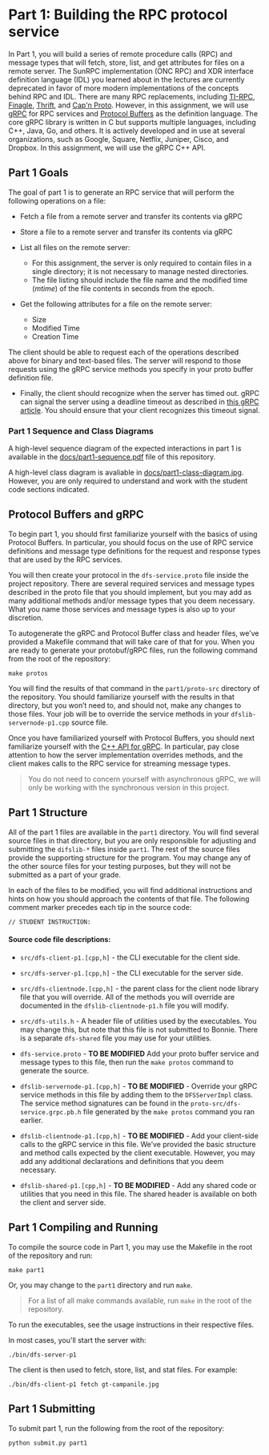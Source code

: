 # Part 1: Building the RPC protocol service

In Part 1, you will build a series of remote procedure calls (RPC) and message types that will fetch, store, list, and get attributes for files on a remote server. The SunRPC implementation (ONC RPC) and XDR interface definition language (IDL) you learned about in the lectures are currently deprecated in favor of more modern implementations of the concepts behind RPC and IDL.  There are many RPC replacements, including [TI-RPC](https://docs.oracle.com/cd/E19683-01/816-1435/rpcintro-46812/), [Finagle](https://twitter.github.io/finagle/), [Thrift](https://thrift.apache.org), and [Cap'n Proto](https://capnproto.org/). However, in this assignment, we will use [gRPC](https://grpc.io/) for RPC services and [Protocol Buffers](https://developers.google.com/protocol-buffers/) as the definition language. The core gRPC library is written in C but supports multiple languages, including C++, Java, Go, and others. It is actively developed and in use at several organizations, such as Google, Square, Netflix, Juniper, Cisco, and Dropbox. In this assignment, we will use the gRPC C++ API.

## Part 1 Goals

The goal of part 1 is to generate an RPC service that will perform the following operations on a file:

* Fetch a file from a remote server and transfer its contents via gRPC
* Store a file to a remote server and transfer its contents via gRPC
* List all files on the remote server:

    * For this assignment, the server is only required to contain files in a single directory; it is not necessary to manage nested directories.
    * The file listing should include the file name and the modified time (_mtime_) of the file contents in seconds from the epoch.

* Get the following attributes for a file on the remote server:

    *  Size
    *  Modified Time
    * Creation Time

The client should be able to request each of the operations described above for binary and text-based files. The server will respond to those requests using the gRPC service methods you specify in your proto buffer definition file.

* Finally, the client should recognize when the server has timed out. gRPC can signal the server using a deadline timeout as described in [this gRPC article](https://grpc.io/blog/deadlines/). You should ensure that your client recognizes this timeout signal.

### Part 1 Sequence and Class Diagrams

A high-level sequence diagram of the expected interactions in part 1 is available in the [docs/part1-sequence.pdf](part1-sequence.pdf) file of this repository.

A high-level class diagram is avaliable in [docs/part1-class-diagram.jpg](part1-class-diagram.jpg). However, you are only required to understand and work with the student code sections indicated.

## Protocol Buffers and gRPC

To begin part 1, you should first familiarize yourself with the basics of using Protocol Buffers. In particular, you should focus on the use of RPC service definitions and message type definitions for the request and response types that are used by the RPC services.

You will then create your protocol in the `dfs-service.proto` file inside the project repository. There are several required services and message types described in the proto file that you should implement, but you may add as many additional methods and/or message types that you deem necessary. What you name those services and message types is also up to your discretion.

To autogenerate the gRPC and Protocol Buffer class and header files, we’ve provided a Makefile command that will take care of that for you. When you are ready to generate your protobuf/gRPC files, run the following command from the root of the repository:

```
make protos
```

You will find the results of that command in the `part1/proto-src` directory of the repository. You should familiarize yourself with the results in that directory, but you won’t need to, and should not, make any changes to those files. Your job will be to override the service methods in your `dfslib-servernode-p1.cpp` source file.

Once you have familiarized yourself with Protocol Buffers, you should next familiarize yourself with the [C++ API for gRPC](https://grpc.github.io/grpc/cpp/index.html). In particular, pay close attention to how the server implementation overrides methods, and the client makes calls to the RPC service for streaming message types.

> You do not need to concern yourself with asynchronous gRPC, we will only be working with the synchronous version in this project.

## Part 1 Structure

All of the part 1 files are available in the `part1` directory. You will find several source files in that directory, but you are only responsible for adjusting and submitting the `difslib-*` files inside `part1`.  The rest of the source files provide the supporting structure for the program. You may change any of the other source files for your testing purposes, but they will not be submitted as a part of your grade.

In each of the files to be modified, you will find additional instructions and hints on how you should approach the contents of that file. The following comment marker precedes each tip in the source code:

```
// STUDENT INSTRUCTION:
```

#### Source code file descriptions:

* `src/dfs-client-p1.[cpp,h]` - the CLI executable for the client side.

* `src/dfs-server-p1.[cpp,h]` - the CLI executable for the server side.

* `src/dfs-clientnode.[cpp,h]` - the parent class for the client node library file that you will override. All of the methods you will override are documented in the `dfslib-clientnode-p1.h` file you will modify.

* `src/dfs-utils.h` - A header file of utilities used by the executables. You may change this, but note that this file is not submitted to Bonnie. There is a separate `dfs-shared` file you may use for your utilities.

* `dfs-service.proto` - **TO BE MODIFIED** Add your proto buffer service and message types to this file, then run the `make protos` command to generate the source.

* `dfslib-servernode-p1.[cpp,h]` - **TO BE MODIFIED** - Override your gRPC service methods in this file by adding them to the `DFSServerImpl` class. The service method signatures can be found in the `proto-src/dfs-service.grpc.pb.h` file generated by the `make protos` command you ran earlier.

* `dfslib-clientnode-p1.[cpp,h]` - **TO BE MODIFIED** -  Add your client-side calls to the gRPC service in this file. We’ve provided the basic structure and method calls expected by the client executable. However, you may add any additional declarations and definitions that you deem necessary.

* `dfslib-shared-p1.[cpp,h]` - **TO BE MODIFIED** - Add any shared code or utilities that you need in this file. The shared header is available on both the client and server side.

## Part 1 Compiling and Running

To compile the source code in Part 1, you may use the Makefile in the root of the repository and run:

```
make part1
```

Or, you may change to the `part1` directory and run `make`.

> For a list of all make commands available, run `make` in the root of the repository.

To run the executables, see the usage instructions in their respective files.

In most cases, you'll start the server with:

```
./bin/dfs-server-p1
```

The client is then used to fetch, store, list, and stat files. For example:

```
./bin/dfs-client-p1 fetch gt-campanile.jpg
```

## Part 1 Submitting

To submit part 1, run the following from the root of the repository:

```
python submit.py part1
```

